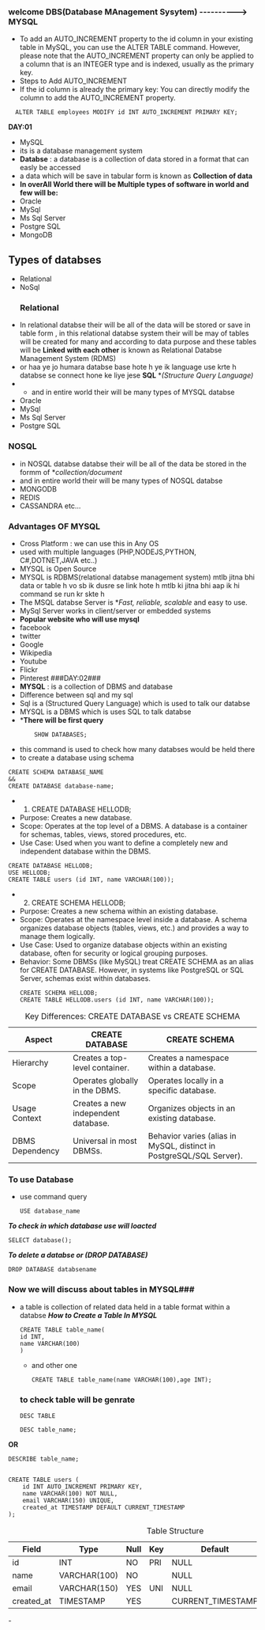 ### welcome DBS(Database MAnagement Sysytem) ----------> MYSQL
- To add an AUTO_INCREMENT property to the id column in your existing table in MySQL, you can use the ALTER TABLE command. However, please note that the AUTO_INCREMENT property can only be applied to a column that is an INTEGER type and is indexed, usually as the primary key.
- Steps to Add AUTO_INCREMENT
- If the id column is already the primary key: You can directly modify the column to add the AUTO_INCREMENT property.
```
  ALTER TABLE employees MODIFY id INT AUTO_INCREMENT PRIMARY KEY;
```
**DAY:01**
- MySQL
- its is a database   management system
-  **Databse** : a database is a collection   of data  stored  in a format  that can easly  be accessed
-  a data which will be save in tabular form is known as **Collection of data**
-  **In overAll World there will be Multiple types of software in world and few will be:**
-  Oracle
-  MySql
-  Ms Sql Server
-  Postgre SQL
-  MongoDB
  ## Types of databses ##
- Relational
- NoSql
  ### Relational
- In relational databse their will be all of the data will be stored or save in table form , in this relational databse system their will be may of tables will be created for many and according to data purpose and these tables will be **Linked with each other** is known as Relational Databse Management System (RDMS)
- or haa ye jo humara databse base hote h ye ik language use krte h databse se connect hone ke liye jese **SQL** **(Structure Query Language)*
- - and in entire world their will be many types of MYSQL databse
-  Oracle
-  MySql
-  Ms Sql Server
-  Postgre SQL
  ### NOSQL ###
- in NOSQL databse databse their will be all of the data be stored in the formm of **collection/document*
- and in entire world their will be many types of NOSQL databse
- MONGODB
- REDIS
- CASSANDRA etc...

### Advantages OF MYSQL ###
- Cross Platform : we can use this in Any OS
- used with  multiple languages (PHP,NODEJS,PYTHON, C#,DOTNET,JAVA etc..)
- MYSQL is Open Source
- MYSQL is RDBMS(relational databse management system) mtlb jitna bhi data or table h vo sb ik dusre se link hote h mtlb ki jitna bhi aap ik hi command se run kr skte h
- The MSQL databse Server is **Fast, reliable, scalable* and easy to use.
- MySql Server  works in client/server  or embedded systems
- **Popular website who will use mysql**
- facebook
- twitter
- Google
- Wikipedia
- Youtube
- Flickr
- Pinterest
###DAY:02###
- **MYSQL** : is a collection of DBMS and database
- Difference between sql and my sql
- Sql is a (Structured Query Language) which is used to talk our databse
- MYSQL is a DBMS which is uses SQL  to talk databse
- ***There will be first query**
  ```
      SHOW DATABASES;
  ```
- this command is used to check how many databses would be held there
- to create a database using schema
```
CREATE SCHEMA DATABASE_NAME
&&
CREATE DATABASE database-name;
```
- 1. CREATE DATABASE HELLODB;
- Purpose: Creates a new database.
- Scope: Operates at the top level of a DBMS. A database is a container for schemas, tables, views, stored procedures, etc.
- Use Case: Used when you want to define a completely new and independent database within the DBMS.
```
CREATE DATABASE HELLODB;
USE HELLODB;
CREATE TABLE users (id INT, name VARCHAR(100));
```


- 2. CREATE SCHEMA HELLODB;
- Purpose: Creates a new schema within an existing database.
- Scope: Operates at the namespace level inside a database. A schema organizes database objects (tables, views, etc.) and provides a way to manage them logically.
- Use Case: Used to organize database objects within an existing database, often for security or logical grouping purposes.
- Behavior: Some DBMSs (like MySQL) treat CREATE SCHEMA as an alias for CREATE DATABASE. However, in systems like PostgreSQL or SQL Server, schemas exist within databases.
  ```
  CREATE SCHEMA HELLODB;
  CREATE TABLE HELLODB.users (id INT, name VARCHAR(100));
  ```
  <!DOCTYPE html>
<html lang="en">
<head>

</head>
<body>
  <table>
    <caption>Key Differences: CREATE DATABASE vs CREATE SCHEMA</caption>
    <thead>
      <tr>
        <th>Aspect</th>
        <th>CREATE DATABASE</th>
        <th>CREATE SCHEMA</th>
      </tr>
    </thead>
    <tbody>
      <tr>
        <td>Hierarchy</td>
        <td>Creates a top-level container.</td>
        <td>Creates a namespace within a database.</td>
      </tr>
      <tr>
        <td>Scope</td>
        <td>Operates globally in the DBMS.</td>
        <td>Operates locally in a specific database.</td>
      </tr>
      <tr>
        <td>Usage Context</td>
        <td>Creates a new independent database.</td>
        <td>Organizes objects in an existing database.</td>
      </tr>
      <tr>
        <td>DBMS Dependency</td>
        <td>Universal in most DBMSs.</td>
        <td>Behavior varies (alias in MySQL, distinct in PostgreSQL/SQL Server).</td>
      </tr>
    </tbody>
  </table>
</body>
</html>

### To use Database ###
- use command query
  ```
  USE database_name
  ```
***To check in which database use will loacted***
```
SELECT database();
```
***To delete a databse or (DROP DATABASE)***
```
DROP DATABASE databsename
```
### Now we will discuss about tables in MYSQL###
- a table is collection of related data held in a table format  within a databse
  ***How to Create a Table In MYSQL***
  ```
  CREATE TABLE table_name(
  id INT,
  name VARCHAR(100)
  )
  ```
  - and other one
    ```
    CREATE TABLE table_name(name VARCHAR(100),age INT);
    ```
  ### to check table will be genrate ##
  ```
  DESC TABLE
  ```
  ```
  DESC table_name;
  ```
**OR**
```
DESCRIBE table_name;


CREATE TABLE users (
    id INT AUTO_INCREMENT PRIMARY KEY,
    name VARCHAR(100) NOT NULL,
    email VARCHAR(150) UNIQUE,
    created_at TIMESTAMP DEFAULT CURRENT_TIMESTAMP
);
```
  <!DOCTYPE html>
<html lang="en">
<head>

</head>
<body>
  <table>
    <caption>Table Structure</caption>
    <thead>
      <tr>
        <th>Field</th>
        <th>Type</th>
        <th>Null</th>
        <th>Key</th>
        <th>Default</th>
        <th>Extra</th>
      </tr>
    </thead>
    <tbody>
      <tr>
        <td>id</td>
        <td>INT</td>
        <td>NO</td>
        <td>PRI</td>
        <td>NULL</td>
        <td>AUTO_INCREMENT</td>
      </tr>
      <tr>
        <td>name</td>
        <td>VARCHAR(100)</td>
        <td>NO</td>
        <td></td>
        <td>NULL</td>
        <td></td>
      </tr>
      <tr>
        <td>email</td>
        <td>VARCHAR(150)</td>
        <td>YES</td>
        <td>UNI</td>
        <td>NULL</td>
        <td></td>
      </tr>
      <tr>
        <td>created_at</td>
        <td>TIMESTAMP</td>
        <td>YES</td>
        <td></td>
        <td>CURRENT_TIMESTAMP</td>
        <td></td>
      </tr>
    </tbody>
  </table>
</body>
</html>
- 






  












